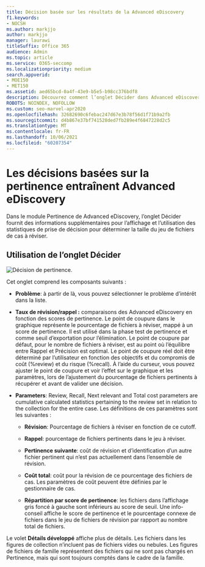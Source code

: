 ```yaml
---
title: Décision basée sur les résultats de la Advanced eDiscovery
f1.keywords:
- NOCSH
ms.author: markjjo
author: markjjo
manager: laurawi
titleSuffix: Office 365
audience: Admin
ms.topic: article
ms.service: O365-seccomp
ms.localizationpriority: medium
search.appverid:
- MOE150
- MET150
ms.assetid: aed65bcd-0a4f-43e9-b5e5-b98cc376bdf8
description: Découvrez comment l’onglet Décider dans Advanced eDiscovery fournit des données qui peuvent vous aider à déterminer la taille correcte du jeu de révision des fichiers de cas.
ROBOTS: NOINDEX, NOFOLLOW
ms.custom: seo-marvel-apr2020
ms.openlocfilehash: 32682690c6febac247d67e3b78f56d1f71b9a2fb
ms.sourcegitcommit: d4b867e37bf741528ded7fb289e4f6847228d2c5
ms.translationtype: MT
ms.contentlocale: fr-FR
ms.lasthandoff: 10/06/2021
ms.locfileid: "60207354"
---
```

# <a name="decisions-based-on-relevance-results-in-advanced-ediscovery"></a>Les décisions basées sur la pertinence entraînent Advanced eDiscovery
  
Dans le module Pertinence de Advanced eDiscovery, l’onglet Décider fournit des informations supplémentaires pour l’affichage et l’utilisation des statistiques de prise de décision pour déterminer la taille du jeu de fichiers de cas à réviser.
  
## <a name="using-the-decide-tab"></a>Utilisation de l’onglet Décider

![Décision de pertinence.](../media/f32fed89-f3b5-404a-90c7-ea25d2eb58a9.png)
  
Cet onglet comprend les composants suivants :
  
- **Problème**: à partir de là, vous pouvez sélectionner le problème d’intérêt dans la liste.

- **Taux de révision/rappel :** comparaisons des Advanced eDiscovery en fonction des scores de pertinence. Le point de coupure dans le graphique représente le pourcentage de fichiers à réviser, mappé à un score de pertinence. Il est utilisé dans la phase test de pertinence et comme seuil d’exportation pour l’élimination. Le point de coupure par défaut, pour le nombre de fichiers à réviser, est au point où l’équilibre entre Rappel et Précision est optimal. Le point de coupure réel doit être déterminé par l’utilisateur en fonction des objectifs et du compromis de coût (%review) et du risque (%recall). À l’aide du curseur, vous pouvez ajuster le point de coupure et voir l’effet sur le graphique et les paramètres, lors de l’ajustement du pourcentage de fichiers pertinents à récupérer et avant de valider une décision.

- **Parameters**: Review, Recall, Next relevant and Total cost parameters are cumulative calculated statistics pertaining to the review set in relation to the collection for the entire case. Les définitions de ces paramètres sont les suivantes :

  - **Révision**: Pourcentage de fichiers à réviser en fonction de ce cutoff.

  - **Rappel**: pourcentage de fichiers pertinents dans le jeu à réviser.

  - **Pertinence suivante**: coût de révision et d’identification d’un autre fichier pertinent qui n’est pas actuellement dans l’ensemble de révision.

  - **Coût total**: coût pour la révision de ce pourcentage des fichiers de cas. Les paramètres de coût peuvent être définies par le gestionnaire de cas.

  - **Répartition par score de pertinence**: les fichiers dans l’affichage gris foncé à gauche sont inférieurs au score de seuil. Une info-conseil affiche le score de pertinence et le pourcentage connexe de fichiers dans le jeu de fichiers de révision par rapport au nombre total de fichiers.

Le volet **Détails développé** affiche plus de détails. Les fichiers dans les figures de collection n’incluent pas de fichiers vides ou nebules. Les figures de fichiers de famille représentent des fichiers qui ne sont pas chargés en Pertinence, mais qui sont toujours comptés dans le cadre de la famille.
